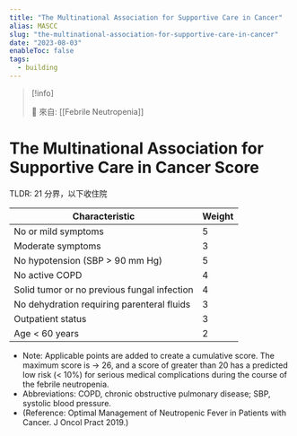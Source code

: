 ```yaml
---
title: "The Multinational Association for Supportive Care in Cancer"
alias: MASCC
slug: "the-multinational-association-for-supportive-care-in-cancer"
date: "2023-08-03"
enableToc: false
tags:
  - building
---
```


> [!info]
>
> 🌱 來自: [[Febrile Neutropenia]]

# The Multinational Association for Supportive Care in Cancer Score

TLDR: 21 分界，以下收住院

| Characteristic                              | Weight |
| ------------------------------------------- | ------ |
| No or mild symptoms                         | 5      |
| Moderate symptoms                           | 3      |
| No hypotension (SBP > 90 mm Hg)             | 5      |
| No active COPD                              | 4      |
| Solid tumor or no previous fungal infection | 4      |
| No dehydration requiring parenteral fluids  | 3      |
| Outpatient status                           | 3      |
| Age < 60 years                              | 2      |

- Note: Applicable points are added to create a cumulative score. The maximum score is → 26, and a score of greater than 20 has a predicted low risk (< 10%) for serious medical complications during the course of the febrile neutropenia.
- Abbreviations: COPD, chronic obstructive pulmonary disease; SBP, systolic blood pressure.
- (Reference: Optimal Management of Neutropenic Fever in Patients with Cancer. J Oncol Pract 2019.)
